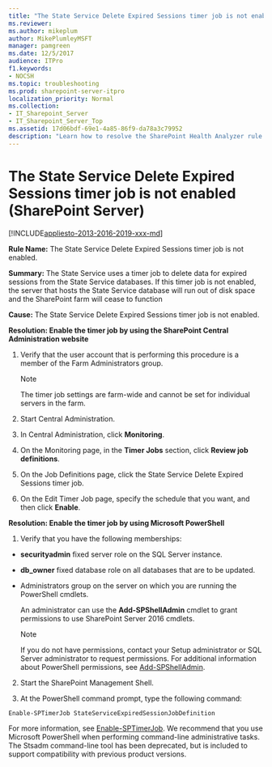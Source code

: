 ```yaml
---
title: "The State Service Delete Expired Sessions timer job is not enabled (SharePoint Server)"
ms.reviewer: 
ms.author: mikeplum
author: MikePlumleyMSFT
manager: pamgreen
ms.date: 12/5/2017
audience: ITPro
f1.keywords:
- NOCSH
ms.topic: troubleshooting
ms.prod: sharepoint-server-itpro
localization_priority: Normal
ms.collection:
- IT_Sharepoint_Server
- IT_Sharepoint_Server_Top
ms.assetid: 17d06bdf-69e1-4a85-86f9-da78a3c79952
description: "Learn how to resolve the SharePoint Health Analyzer rule: The State Service Delete Expired Sessions timer job is not enabled, for SharePoint Server."
---
```


# The State Service Delete Expired Sessions timer job is not enabled (SharePoint Server)

[!INCLUDE[appliesto-2013-2016-2019-xxx-md](../includes/appliesto-2013-2016-2019-xxx-md.md)] 
  
 **Rule Name:** The State Service Delete Expired Sessions timer job is not enabled. 
  
 **Summary:** The State Service uses a timer job to delete data for expired sessions from the State Service databases. If this timer job is not enabled, the server that hosts the State Service database will run out of disk space and the SharePoint farm will cease to function 
  
 **Cause:** The State Service Delete Expired Sessions timer job is not enabled. 
  
 **Resolution: Enable the timer job by using the SharePoint Central Administration website**
  
1. Verify that the user account that is performing this procedure is a member of the Farm Administrators group.
    
    > [!NOTE]
    > The timer job settings are farm-wide and cannot be set for individual servers in the farm. 
  
2. Start Central Administration.
    
3. In Central Administration, click **Monitoring**.
    
4. On the Monitoring page, in the **Timer Jobs** section, click **Review job definitions**.
    
5. On the Job Definitions page, click the State Service Delete Expired Sessions timer job.
    
6. On the Edit Timer Job page, specify the schedule that you want, and then click **Enable**.
    
**Resolution: Enable the timer job by using Microsoft PowerShell**
  
1. Verify that you have the following memberships:
    
  - **securityadmin** fixed server role on the SQL Server instance. 
    
  - **db_owner** fixed database role on all databases that are to be updated. 
    
  - Administrators group on the server on which you are running the PowerShell cmdlets.
    
    An administrator can use the **Add-SPShellAdmin** cmdlet to grant permissions to use SharePoint Server 2016 cmdlets. 
    
    > [!NOTE]
    > If you do not have permissions, contact your Setup administrator or SQL Server administrator to request permissions. For additional information about PowerShell permissions, see [Add-SPShellAdmin](/powershell/module/sharepoint-server/Add-SPShellAdmin?view=sharepoint-ps). 
  
2. Start the SharePoint Management Shell.
    
3. At the PowerShell command prompt, type the following command:
    
  ```
  Enable-SPTimerJob StateServiceExpiredSessionJobDefinition
  ```

For more information, see [Enable-SPTimerJob](/powershell/module/sharepoint-server/enable-sptimerjob?view=sharepoint-ps). We recommend that you use Microsoft PowerShell when performing command-line administrative tasks. The Stsadm command-line tool has been deprecated, but is included to support compatibility with previous product versions.
  


